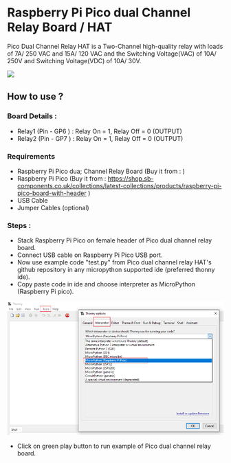 # Raspberry Pi Pico dual Channel Relay Board / HAT

Pico Dual Channel Relay HAT is a Two-Channel high-quality relay with loads of 7A/ 250 VAC and 15A/ 120 VAC and the Switching Voltage(VAC) of 10A/ 250V and Switching Voltage(VDC) of 10A/ 30V.

<img src="https://cdn.shopify.com/s/files/1/1217/2104/products/PicoRelayHAT_700x.png?v=1616224267" />

## How to use ?

### Board Details :

* Relay1 (Pin - GP6 )          :  Relay On = 1, Relay Off = 0 (OUTPUT)
* Relay2 (Pin - GP7 )          :  Relay On = 1, Relay Off = 0 (OUTPUT)


### Requirements

* Raspberry Pi Pico dua; Channel Relay Board (Buy it from :  )
* Raspberry Pi Pico (Buy it from : https://shop.sb-components.co.uk/collections/latest-collections/products/raspberry-pi-pico-board-with-header )
* USB Cable
* Jumper Cables (optional)

### Steps :

* Stack Raspberry Pi Pico on female header of Pico dual channel relay board.
* Connect USB cable on Raspberry Pi Pico USB port.
* Now use example code "test.py" from Pico dual channel relay HAT's github repository in any micropython supported ide (preferred thonny ide).
* Copy paste code in ide and choose interpreter as MicroPython (Raspberry Pi pico).

<img src="https://github.com/sbcshop/Raspberry-Pi-Pico-RFID-Expansion/blob/main/images/thonny-interpreter.PNG" />

* Click on green play button to run example of Pico dual channel relay board.
